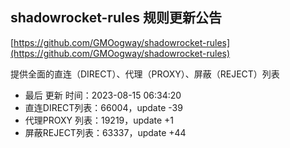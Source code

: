 ## shadowrocket-rules 规则更新公告

[https://github.com/GMOogway/shadowrocket-rules](https://github.com/GMOogway/shadowrocket-rules)

提供全面的直连（DIRECT）、代理（PROXY）、屏蔽（REJECT）列表
- 最后 更新 时间：2023-08-15 06:34:20
- 直连DIRECT列表：66004，update -39
- 代理PROXY 列表：19219，update +1
- 屏蔽REJECT列表：63337，update +44